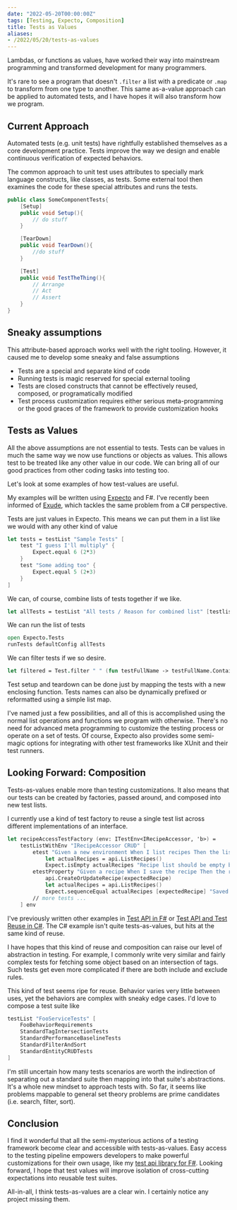 ```yaml
---
date: "2022-05-20T00:00:00Z"
tags: [Testing, Expecto, Composition]
title: Tests as Values
aliases:
- /2022/05/20/tests-as-values
---
```


Lambdas, or functions as values, have worked their way into mainstream programming and transformed development for many programmers. 
<!--more-->
It's rare to see a program that doesn't `.filter` a list with a predicate or `.map` to transform from one type to another. This same 
as-a-value approach can be applied to automated tests, and I have hopes it will also transform how we program.

## Current Approach

Automated tests (e.g. unit tests) have rightfully established themselves as a core development practice. Tests improve the way we design
and enable continuous verification of expected behaviors.

The common approach to unit test uses attributes to specially mark language constructs, like classes, as tests. Some external tool then examines the code for these special attributes and runs the tests.

```cs
public class SomeComponentTests{
    [Setup]
    public void Setup(){
        // do stuff
    }

    [TearDown]
    public void TearDown(){
        //do stuff
    }

    [Test]
    public void TestTheThing(){
        // Arrange
        // Act
        // Assert
    }
}
```

## Sneaky assumptions
This attribute-based approach works well with the right tooling. However, it caused me to develop some sneaky and false assumptions
- Tests are a special and separate kind of code
- Running tests is magic reserved for special external tooling
- Tests are closed constructs that cannot be effectively reused, composed, or programatically modified
- Test process customization requires either serious meta-programming or the good graces of the framework to provide customization hooks


## Tests as Values

All the above assumptions are not essential to tests. Tests can be values in much the same way we now use functions or objects as values.
This allows test to be treated like any other value in our code. We can bring all of our good practices from other coding tasks into testing too.

Let's look at some examples of how test-values are useful.

My examples will be written using [Expecto](https://github.com/haf/expecto) and F#. I've recently been informed of [Exude](https://github.com/GreanTech/Exude), which tackles the same problem from a C# perspective.


Tests are just values in Expecto. This means we can put them in a list like we would with any other kind of value

```fsharp
let tests = testList "Sample Tests" [
    test "I guess I'll multiply" {
        Expect.equal 6 (2*3)
    }
    test "Some adding too" {
        Expect.equal 5 (2+3)
    }
]
```

We can, of course, combine lists of tests together if we like. 
```fsharp
let allTests = testList "All tests / Reason for combined list" [testlist1; testlist2; ...; testlistN];
```

We can run the list of tests
```fsharp
open Expecto.Tests
runTests defaultConfig allTests
```

We can filter tests if we so desire.
```fsharp
let filtered = Test.filter " " (fun testFullName -> testFullName.Contains("expected prefix"))
```

Test setup and teardown can be done just by mapping the tests with a new enclosing function. Tests names can also be dynamically prefixed or reformatted using a simple list map. 

I've named just a few possibilities, and all of this is accomplished using the normal list operations and functions we program with otherwise. There's no need for advanced meta programming to customize the testing process or operate on a set of tests. Of course, Expecto also provides some semi-magic options for integrating with other test frameworks like XUnit and their test runners.

## Looking Forward: Composition

Tests-as-values enable more than testing customizations. It also means that our tests can be created by factories, passed around, and composed into new test lists.

I currently use a kind of test factory to reuse a single test list across different implementations of an interface.

```fsharp
let recipeAccessTestFactory (env: ITestEnv<IRecipeAccessor, 'b>) =
    testListWithEnv "IRecipeAccessor CRUD" [
        etest "Given a new environment When I list recipes Then the list is empty" <| fun (api: IRecipeAccessor) ->
            let actualRecipes = api.ListRecipes()
            Expect.isEmpty actualRecipes "Recipe list should be empty by default"
        etestProperty "Given a recipe When I save the recipe Then the recipe is listed" <| fun (api: IRecipeAccessor) (expectedRecipe:Recipe) ->
            api.CreateOrUpdateRecipe(expectedRecipe)
            let actualRecipes = api.ListRecipes()
            Expect.sequenceEqual actualRecipes [expectedRecipe] "Saved recipe should be listed"
        // more tests ...
    ] env
```

I've previously written other examples in [Test API in F#](../../posts/2021/2021-10-08-TestApi-in-FSharp-revised.md) or [Test API and Test Reuse in C#](../../posts/2022/2022-05-16-TestApi-and-Test-reuse-in-CSharp.md). The C# example isn't quite tests-as-values, but hits at the same kind of reuse.

I have hopes that this kind of reuse and composition can raise our level of abstraction in testing. For example, I commonly write very similar and fairly complex tests for fetching some object based on an intersection of tags. Such tests get even more complicated if there are both include and exclude rules. 

This kind of test seems ripe for reuse. Behavior varies very little between uses, yet the behaviors are complex with sneaky edge cases. I'd love to compose a test suite like
```fsharp
testList "FooServiceTests" [
    FooBehaviorRequirements
    StandardTagIntersectionTests
    StandardPerformanceBaselineTests
    StandardFilterAndSort
    StandardEntityCRUDTests
]
```

I'm still uncertain how many tests scenarios are worth the indirection of separating out a standard suite then mapping into that suite's abstractions. It's a whole new mindset to approach tests with. So far, it seems like problems mappable to general set theory problems are prime candidates (i.e. search, filter, sort). 

## Conclusion
I find it wonderful that all the semi-mysterious actions of a testing framework become clear and accessible with tests-as-values. Easy access to the testing pipeline empowers developers to make powerful customizations for their own usage, like my [test api library for F#](../../posts/2021/2021-10-08-TestApi-in-FSharp-revised.md). Looking forward, I hope that test values will improve isolation of cross-cutting expectations into reusable test suites. 

All-in-all, I think tests-as-values are a clear win. I certainly notice any project missing them. 
